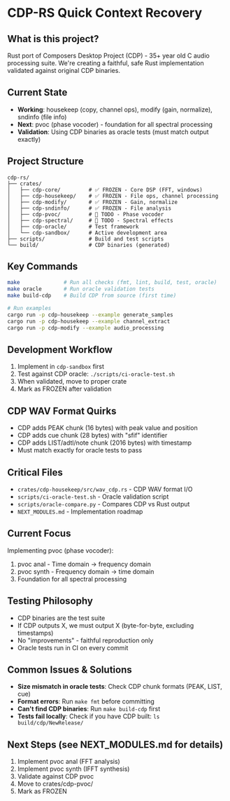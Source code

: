 # CDP-RS Quick Context Recovery

## What is this project?
Rust port of Composers Desktop Project (CDP) - 35+ year old C audio processing suite.
We're creating a faithful, safe Rust implementation validated against original CDP binaries.

## Current State
- **Working**: housekeep (copy, channel ops), modify (gain, normalize), sndinfo (file info)
- **Next**: pvoc (phase vocoder) - foundation for all spectral processing
- **Validation**: Using CDP binaries as oracle tests (must match output exactly)

## Project Structure
```
cdp-rs/
├── crates/
│   ├── cdp-core/         # ✅ FROZEN - Core DSP (FFT, windows)
│   ├── cdp-housekeep/    # ✅ FROZEN - File ops, channel processing  
│   ├── cdp-modify/       # ✅ FROZEN - Gain, normalize
│   ├── cdp-sndinfo/      # ✅ FROZEN - File analysis
│   ├── cdp-pvoc/         # 🚧 TODO - Phase vocoder
│   ├── cdp-spectral/     # 🚧 TODO - Spectral effects
│   ├── cdp-oracle/       # Test framework
│   └── cdp-sandbox/      # Active development area
├── scripts/              # Build and test scripts
└── build/                # CDP binaries (generated)
```

## Key Commands
```bash
make              # Run all checks (fmt, lint, build, test, oracle)
make oracle       # Run oracle validation tests
make build-cdp    # Build CDP from source (first time)

# Run examples
cargo run -p cdp-housekeep --example generate_samples
cargo run -p cdp-housekeep --example channel_extract
cargo run -p cdp-modify --example audio_processing
```

## Development Workflow
1. Implement in `cdp-sandbox` first
2. Test against CDP oracle: `./scripts/ci-oracle-test.sh`
3. When validated, move to proper crate
4. Mark as FROZEN after validation

## CDP WAV Format Quirks
- CDP adds PEAK chunk (16 bytes) with peak value and position
- CDP adds cue chunk (28 bytes) with "sfif" identifier
- CDP adds LIST/adtl/note chunk (2016 bytes) with timestamp
- Must match exactly for oracle tests to pass

## Critical Files
- `crates/cdp-housekeep/src/wav_cdp.rs` - CDP WAV format I/O
- `scripts/ci-oracle-test.sh` - Oracle validation script
- `scripts/oracle-compare.py` - Compares CDP vs Rust output
- `NEXT_MODULES.md` - Implementation roadmap

## Current Focus
Implementing pvoc (phase vocoder):
1. pvoc anal - Time domain → frequency domain
2. pvoc synth - Frequency domain → time domain
3. Foundation for all spectral processing

## Testing Philosophy
- CDP binaries are the test suite
- If CDP outputs X, we must output X (byte-for-byte, excluding timestamps)
- No "improvements" - faithful reproduction only
- Oracle tests run in CI on every commit

## Common Issues & Solutions
- **Size mismatch in oracle tests**: Check CDP chunk formats (PEAK, LIST, cue)
- **Format errors**: Run `make fmt` before committing
- **Can't find CDP binaries**: Run `make build-cdp` first
- **Tests fail locally**: Check if you have CDP built: `ls build/cdp/NewRelease/`

## Next Steps (see NEXT_MODULES.md for details)
1. Implement pvoc anal (FFT analysis)
2. Implement pvoc synth (IFFT synthesis)  
3. Validate against CDP pvoc
4. Move to crates/cdp-pvoc/
5. Mark as FROZEN
